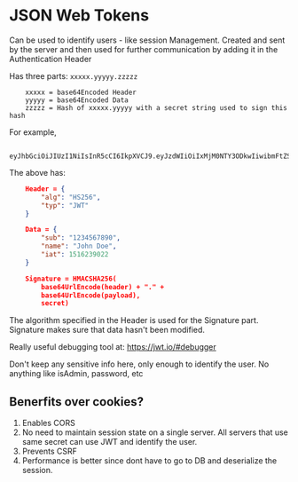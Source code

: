 # JSON Web Tokens

Can be used to identify users - like session Management.
Created and sent by the server and then used for further communication by adding it in the Authentication Header

Has three parts: `xxxxx.yyyyy.zzzzz`

```
    xxxxx = base64Encoded Header
    yyyyy = base64Encoded Data
    zzzzz = Hash of xxxxx.yyyyy with a secret string used to sign this hash
```

For example, 

```
        eyJhbGciOiJIUzI1NiIsInR5cCI6IkpXVCJ9.eyJzdWIiOiIxMjM0NTY3ODkwIiwibmFtZSI6IkpvaG4gRG9lIiwiaWF0IjoxNTE2MjM5MDIyfQ.XbPfbIHMI6arZ3Y922BhjWgQzWXcXNrz0ogtVhfEd2o
```

The above has:
```json
    Header = {
        "alg": "HS256",
        "typ": "JWT"
    }

    Data = {
        "sub": "1234567890",
        "name": "John Doe",
        "iat": 1516239022
    }

    Signature = HMACSHA256(
        base64UrlEncode(header) + "." +
        base64UrlEncode(payload),
        secret) 
```

The algorithm specified in the Header is used for the Signature part.
Signature makes sure that data hasn't been modified.

Really useful debugging tool at: https://jwt.io/#debugger

Don't keep any sensitive info here, only enough to identify the user. No anything like isAdmin, password, etc

## Benerfits over cookies?
1. Enables CORS
2. No need to maintain session state on a single server. All servers that use same secret can use JWT and identify the user.
3. Prevents CSRF
4. Performance is better since dont have to go to DB and deserialize the session.